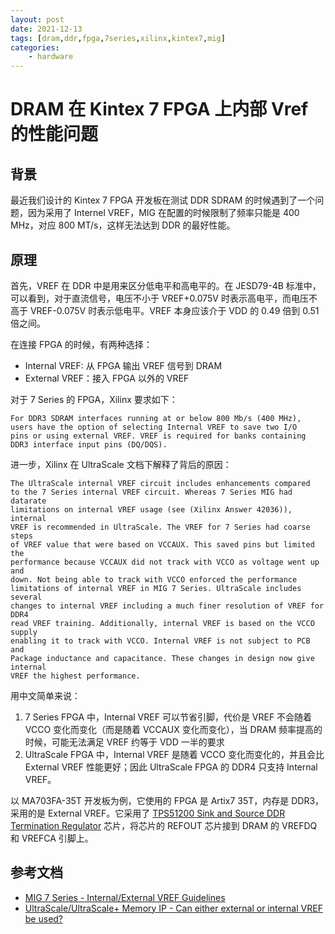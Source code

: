 ```yaml
---
layout: post
date: 2021-12-13
tags: [dram,ddr,fpga,7series,xilinx,kintex7,mig]
categories:
    - hardware
---
```


# DRAM 在 Kintex 7 FPGA 上内部 Vref 的性能问题

## 背景

最近我们设计的 Kintex 7 FPGA 开发板在测试 DDR SDRAM 的时候遇到了一个问题，因为采用了 Internel VREF，MIG 在配置的时候限制了频率只能是 400 MHz，对应 800 MT/s，这样无法达到 DDR 的最好性能。

## 原理

首先，VREF 在 DDR 中是用来区分低电平和高电平的。在 JESD79-4B 标准中，可以看到，对于直流信号，电压不小于 VREF+0.075V 时表示高电平，而电压不高于 VREF-0.075V 时表示低电平。VREF 本身应该介于 VDD 的 0.49 倍到 0.51 倍之间。

在连接 FPGA 的时候，有两种选择：

- Internal VREF: 从 FPGA 输出 VREF 信号到 DRAM
- External VREF：接入 FPGA 以外的 VREF

对于 7 Series 的 FPGA，Xilinx 要求如下：

	For DDR3 SDRAM interfaces running at or below 800 Mb/s (400 MHz),
	users have the option of selecting Internal VREF to save two I/O
	pins or using external VREF. VREF is required for banks containing
	DDR3 interface input pins (DQ/DQS).

进一步，Xilinx 在 UltraScale 文档下解释了背后的原因：

	The UltraScale internal VREF circuit includes enhancements compared
	to the 7 Series internal VREF circuit. Whereas 7 Series MIG had datarate
	limitations on internal VREF usage (see (Xilinx Answer 42036)), internal
	VREF is recommended in UltraScale. The VREF for 7 Series had coarse steps
	of VREF value that were based on VCCAUX. This saved pins but limited the
	performance because VCCAUX did not track with VCCO as voltage went up and
	down. Not being able to track with VCCO enforced the performance
	limitations of internal VREF in MIG 7 Series. UltraScale includes several
	changes to internal VREF including a much finer resolution of VREF for DDR4
	read VREF training. Additionally, internal VREF is based on the VCCO supply
	enabling it to track with VCCO. Internal VREF is not subject to PCB and
	Package inductance and capacitance. These changes in design now give internal
	VREF the highest performance.

用中文简单来说：

1. 7 Series FPGA 中，Internal VREF 可以节省引脚，代价是 VREF 不会随着 VCCO 变化而变化（而是随着 VCCAUX 变化而变化），当 DRAM 频率提高的时候，可能无法满足 VREF 约等于 VDD 一半的要求
2. UltraScale FPGA 中，Internal VREF 是随着 VCCO 变化而变化的，并且会比 External VREF 性能更好；因此 UltraScale FPGA 的 DDR4 只支持 Internal VREF。

以 MA703FA-35T 开发板为例，它使用的 FPGA 是 Artix7 35T，内存是 DDR3，采用的是 External VREF。它采用了 [TPS51200 Sink and Source DDR Termination Regulator](https://www.ti.com/lit/ds/symlink/tps51200.pdf) 芯片，将芯片的 REFOUT 芯片接到 DRAM 的 VREFDQ 和 VREFCA 引脚上。

## 参考文档

- [MIG 7 Series - Internal/External VREF Guidelines](https://support.xilinx.com/s/article/42036?language=en_US)
- [UltraScale/UltraScale+ Memory IP - Can either external or internal VREF be used?](https://support.xilinx.com/s/article/64410?language=en_US)
